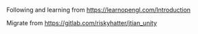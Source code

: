 Following and learning from https://learnopengl.com/Introduction

Migrate from https://gitlab.com/riskyhatter/jtian_unity
